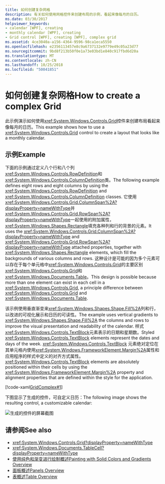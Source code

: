 ```yaml
---
title: 如何创建复杂网格
description: 有关如何使用网格控件来创建布局的示例，看起来像每月的日历。
ms.date: 03/30/2017
helpviewer_keywords:
- calendar [WPF], creating
- monthly calendar [WPF], creating
- Grid control [WPF], creating [WPF], complex grid
ms.assetid: 4ce3040a-a156-4364-9596-98ca1eca5550
ms.openlocfilehash: e2356113457e8c9a6737132e9779e49c05a23d77
ms.sourcegitcommit: 9bd8f213b50f0e1a73e03bd1e840c917fbd6d20a
ms.translationtype: MT
ms.contentlocale: zh-CN
ms.lasthandoff: 10/25/2018
ms.locfileid: "50041851"
---
```

# <a name="how-to-create-a-complex-grid"></a><span data-ttu-id="64371-103">如何创建复杂网格</span><span class="sxs-lookup"><span data-stu-id="64371-103">How to create a complex Grid</span></span>

<span data-ttu-id="64371-104">此示例演示如何使用<xref:System.Windows.Controls.Grid>控件来创建布局看起来像每月的日历。</span><span class="sxs-lookup"><span data-stu-id="64371-104">This example shows how to use a <xref:System.Windows.Controls.Grid> control to create a layout that looks like a monthly calendar.</span></span>

## <a name="example"></a><span data-ttu-id="64371-105">示例</span><span class="sxs-lookup"><span data-stu-id="64371-105">Example</span></span>

<span data-ttu-id="64371-106">下面的示例通过定义八个行和八个列<xref:System.Windows.Controls.RowDefinition>和<xref:System.Windows.Controls.ColumnDefinition>类。</span><span class="sxs-lookup"><span data-stu-id="64371-106">The following example defines eight rows and eight columns by using the <xref:System.Windows.Controls.RowDefinition> and <xref:System.Windows.Controls.ColumnDefinition> classes.</span></span> <span data-ttu-id="64371-107">它使用<xref:System.Windows.Controls.Grid.ColumnSpan%2A?displayProperty=nameWithType>并<xref:System.Windows.Controls.Grid.RowSpan%2A?displayProperty=nameWithType>一起使用的附加属性，<xref:System.Windows.Shapes.Rectangle>填充各种列和行的背景的元素。</span><span class="sxs-lookup"><span data-stu-id="64371-107">It uses the <xref:System.Windows.Controls.Grid.ColumnSpan%2A?displayProperty=nameWithType> and <xref:System.Windows.Controls.Grid.RowSpan%2A?displayProperty=nameWithType> attached properties, together with <xref:System.Windows.Shapes.Rectangle> elements, which fill the backgrounds of various columns and rows.</span></span> <span data-ttu-id="64371-108">这种设计是可能的因为多个元素可以存在于每个单元格中<xref:System.Windows.Controls.Grid>的主要区别<xref:System.Windows.Controls.Grid>和<xref:System.Windows.Documents.Table>。</span><span class="sxs-lookup"><span data-stu-id="64371-108">This design is possible because more than one element can exist in each cell in a <xref:System.Windows.Controls.Grid>, a principle difference between <xref:System.Windows.Controls.Grid> and <xref:System.Windows.Documents.Table>.</span></span>

<span data-ttu-id="64371-109">该示例使用垂直渐变来<xref:System.Windows.Shapes.Shape.Fill%2A>列和行，以改进的可视化展示和日历的可读性。</span><span class="sxs-lookup"><span data-stu-id="64371-109">The example uses vertical gradients to <xref:System.Windows.Shapes.Shape.Fill%2A> the columns and rows to improve the visual presentation and readability of the calendar.</span></span> <span data-ttu-id="64371-110">样式<xref:System.Windows.Controls.TextBlock>元素表示的日期和星期数。</span><span class="sxs-lookup"><span data-stu-id="64371-110">Styled <xref:System.Windows.Controls.TextBlock> elements represent the dates and days of the week.</span></span> <span data-ttu-id="64371-111"><xref:System.Windows.Controls.TextBlock> 元素绝对定位在其单元格内使用<xref:System.Windows.FrameworkElement.Margin%2A>属性和应用程序的样式中定义的对齐方式属性。</span><span class="sxs-lookup"><span data-stu-id="64371-111"><xref:System.Windows.Controls.TextBlock> elements are absolutely positioned within their cells by using the <xref:System.Windows.FrameworkElement.Margin%2A> property and alignment properties that are defined within the style for the application.</span></span>

[!code-xaml[GridComplex#1](../../../../samples/snippets/csharp/VS_Snippets_Wpf/GridComplex/CS/default.xaml#1)]

<span data-ttu-id="64371-112">下图显示了生成的控件，可自定义日历：</span><span class="sxs-lookup"><span data-stu-id="64371-112">The following image shows the resulting control, a customizable calendar:</span></span>

![生成的控件的屏幕截图](./media/how-to-create-a-complex-grid/wpf-manual-calendar.png)

## <a name="see-also"></a><span data-ttu-id="64371-114">请参阅</span><span class="sxs-lookup"><span data-stu-id="64371-114">See also</span></span>

- <xref:System.Windows.Controls.Grid?displayProperty=nameWithType>
- <xref:System.Windows.Documents.TableCell?displayProperty=nameWithType>
- [<span data-ttu-id="64371-115">使用纯色和渐变进行绘制概述</span><span class="sxs-lookup"><span data-stu-id="64371-115">Painting with Solid Colors and Gradients Overview</span></span>](../graphics-multimedia/painting-with-solid-colors-and-gradients-overview.md)
- [<span data-ttu-id="64371-116">面板概述</span><span class="sxs-lookup"><span data-stu-id="64371-116">Panels Overview</span></span>](panels-overview.md)
- [<span data-ttu-id="64371-117">表概述</span><span class="sxs-lookup"><span data-stu-id="64371-117">Table Overview</span></span>](../advanced/table-overview.md)